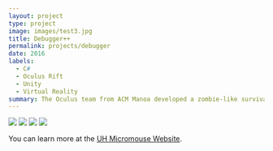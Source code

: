 ```yaml
---
layout: project
type: project
image: images/test3.jpg
title: Debugger++
permalink: projects/debugger
date: 2016
labels:
  - C#
  - Oculus Rift
  - Unity
  - Virtual Reality
summary: The Oculus team from ACM Manoa developed a zombie-like survival game using Unity.
---
```


<div class="ui small rounded images">
  <img class="ui image" src="../images/micromouse-robot.png">
  <img class="ui image" src="../images/micromouse-robot-2.jpg">
  <img class="ui image" src="../images/micromouse.jpg">
  <img class="ui image" src="../images/micromouse-circuit.png">
</div>



You can learn more at the [UH Micromouse Website](http://www-ee.eng.hawaii.edu/~mmouse/about.html).
